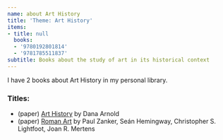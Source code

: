 ```yaml
---
name: about Art History
title: 'Theme: Art History'
items:
- title: null
  books:
  - '9780192801814'
  - '9781785511837'
subtitle: Books about the study of art in its historical context
---
```

I have 2 books about Art History in my personal library.

### Titles:
- (paper) [Art History](/books/info/9780192801814) by Dana Arnold
- (paper) [Roman Art](/books/info/9781785511837) by Paul Zanker, Seán Hemingway, Christopher S. Lightfoot, Joan R. Mertens
